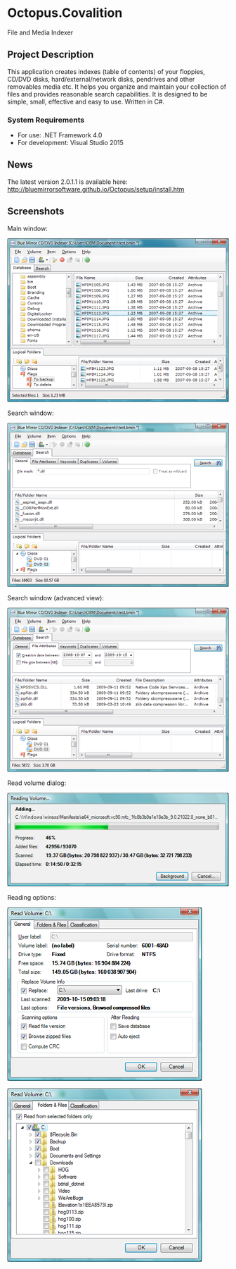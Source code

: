 # Octopus.Covalition
File and Media Indexer

## Project Description ##

This application creates indexes (table of contents) of your floppies, CD/DVD disks, hard/external/network disks, pendrives and other removables media etc. It helps you organize and maintain your collection of files and provides reasonable search capabilities. It is designed to be simple, small, effective and easy to use. Written in C#.

### System Requirements ###

* For use: .NET Framework 4.0
* For development: Visual Studio 2015

## News ##

The latest version 2.0.1.1 is available here: http://bluemirrorsoftware.github.io/Octopus/setup/install.htm

## Screenshots ##

Main window:

![Main window](doc/img/MainWindow.png)

Search window:

![Search window](doc/img/SearchWindow.png)

Search window (advanced view):

![Search window (advanced view)](doc/img/SearchWindow2.png)

Read volume dialog:

![Read volume dialog](doc/img/ReadingVolume2.png)

Reading options:

![Reading options](doc/img/ReadingOptions.png)

![Reading options](doc/img/ReadingOptions2.png)
